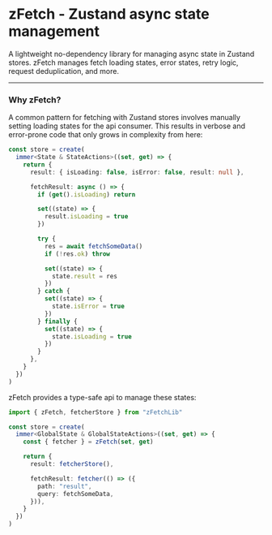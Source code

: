 # zFetch - Zustand async state management

A lightweight no-dependency library for managing async state in Zustand stores. zFetch manages fetch loading states, error states, retry logic, request deduplication, and more. 

<hr />

### Why zFetch?
A common pattern for fetching with Zustand stores involves manually setting loading states for the api consumer. This results in verbose and error-prone code that only grows in complexity from here:

```typescript
const store = create(
  immer<State & StateActions>((set, get) => {
    return {
      result: { isLoading: false, isError: false, result: null },

      fetchResult: async () => {
        if (get().isLoading) return

        set((state) => {
          result.isLoading = true
        })

        try {
          res = await fetchSomeData()
          if (!res.ok) throw

          set((state) => {
            state.result = res
          })
        } catch {
          set((state) => {
            state.isError = true
          })
        } finally {
          set((state) => {
            state.isLoading = true
          })
        }
      },
    }
  })
)

```

zFetch provides a type-safe api to manage these states:

```typescript
import { zFetch, fetcherStore } from "zFetchLib"

const store = create(
  immer<GlobalState & GlobalStateActions>((set, get) => {
    const { fetcher } = zFetch(set, get)

    return {
      result: fetcherStore(),

      fetchResult: fetcher(() => ({
        path: "result",
        query: fetchSomeData,
      })),
    }
  })
)
```
        

